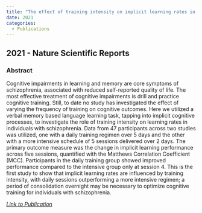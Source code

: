 ```yaml
---
title: "The effect of training intensity on implicit learning rates in schizophrenia"
date: 2021
categories:
  - Publications
---
```



## 2021 - Nature Scientific Reports


### Abstract


Cognitive impairments in learning and memory are core symptoms of schizophrenia, associated with reduced self-reported quality of life. 
The most effective treatment of cognitive impairments is drill and practice cognitive training. 
Still, to date no study has investigated the effect of varying the frequency of training on cognitive outcomes. 
Here we utilized a verbal memory based language learning task, tapping into implicit cognitive processes, to investigate the role of training intensity on learning rates in individuals with schizophrenia. 
Data from 47 participants across two studies was utilized, one with a daily training regimen over 5 days and the other with a more intensive schedule of 5 sessions delivered over 2 days. 
The primary outcome measure was the change in implicit learning performance across five sessions, quantified with the Matthews Correlation Coefficient (MCC). 
Participants in the daily training group showed improved performance compared to the intensive group only at session 4. 
This is the first study to show that implicit learning rates are influenced by training intensity, with daily sessions outperforming a more intensive regimen; a period of consolidation overnight may be necessary to optimize cognitive training for individuals with schizophrenia.


[<em>Link to Publication</em>](https://pubmed.ncbi.nlm.nih.gov/33753755/)
